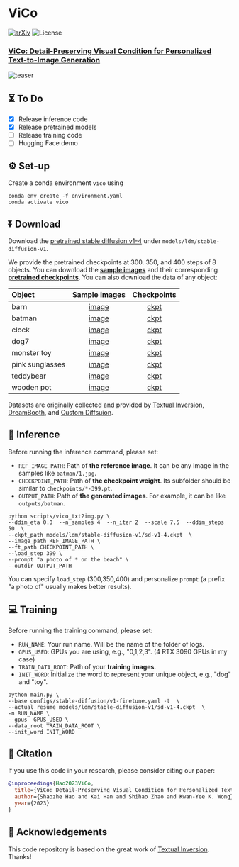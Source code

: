 # ViCo
[![arXiv](https://img.shields.io/badge/arXiv-2306.00971%20-b31b1b)](https://arxiv.org/abs/2306.00971)
![License](https://img.shields.io/github/license/haoosz/ViCo?color=lightgray)

### [**ViCo: Detail-Preserving Visual Condition for Personalized Text-to-Image Generation**](https://arxiv.org/abs/2306.00971)

![teaser](img/teaser.png)

## ⏳ To Do
- [x] Release inference code
- [x] Release pretrained models
- [ ] Release training code
- [ ] Hugging Face demo 

## ⚙️ Set-up
Create a conda environment `vico` using
```
conda env create -f environment.yaml
conda activate vico
```

## ⏬ Download
Download the [pretrained stable diffusion v1-4](https://huggingface.co/CompVis/stable-diffusion-v-1-4-original/resolve/main/sd-v1-4.ckpt) under `models/ldm/stable-diffusion-v1`.

We provide the pretrained checkpoints at 300. 350, and 400 steps of 8 objects. You can download the [**sample images**](https://drive.google.com/drive/folders/1m8TCsY-C1tIOflHtWnFzTbw2C6dq67mC?usp=sharing) and their corresponding [**pretrained checkpoints**](https://drive.google.com/drive/folders/1I9BJpTLEGueK2hCaR2RKdQrlTrtF24lC?usp=drive_link). You can also download the data of any object:

|  Object   | Sample images | Checkpoints |
|  :----  | :----:  | :----:  |
|  barn  | [image](https://drive.google.com/drive/folders/1bS3QYwzAOnOJcdqUNQ4VSGFnlBN87elT?usp=drive_link) | [ckpt](https://drive.google.com/drive/folders/1EsLeRkPUg7WH-nMCept28pVaX0IPlCGu?usp=drive_link) |
|  batman | [image](https://drive.google.com/drive/folders/1S_UFE9mAgaqWHNxrb2XudnuIyWafSwlv?usp=drive_link) | [ckpt](https://drive.google.com/drive/folders/1elwu9CNtzx_hwK23SbJiSfLkpMtbA66d?usp=drive_link) |
|  clock  | [image](https://drive.google.com/drive/folders/1L4AqVO0o6dapAxjjfSUCVGwd9iB5hIv2?usp=drive_link)  |  [ckpt](https://drive.google.com/drive/folders/1N0E-he1GLH_3c-H1E8204xYzOKU-RT_X?usp=drive_link)  |
|  dog7  | [image](https://drive.google.com/drive/folders/107YOi1qXHnGeDuAaxxe4AW9fj17hehxX?usp=drive_link)   |  [ckpt](https://drive.google.com/drive/folders/1SujoFfOBeKbZI74mFrdCsDIov_5xprHb?usp=drive_link)  |
|  monster toy  |  [image](https://drive.google.com/drive/folders/18nIAXQsG5KaGys2yNJtIuYso2cgZh-2f?usp=drive_link)  |  [ckpt](https://drive.google.com/drive/folders/1EzDjyyya7_zOflOG5rPkxY--R5OxejYx?usp=drive_link)   |
|  pink sunglasses  |  [image](https://drive.google.com/drive/folders/10it3Sd9U1wbkfksMWfFHXeAch6uanEDr?usp=drive_link)  |   [ckpt](https://drive.google.com/drive/folders/1aHnAgM4dpWFsqiNeg3mIX68G6xjfuZ-X?usp=drive_link)   |
|  teddybear  |  [image](https://drive.google.com/drive/folders/1lT8mOSgeh0P8DlfIh34qC2cvk2QaqSBo?usp=drive_link)  |  [ckpt](https://drive.google.com/drive/folders/1630qFd06T2Kz46pb-hs9OA99v3LD44IQ?usp=drive_link)   |
|  wooden pot  |  [image](https://drive.google.com/drive/folders/1eVDMNAfAEroqMV8AiFlBqRGNcElmWw70?usp=drive_link)  |  [ckpt](https://drive.google.com/drive/folders/1kXQuzfSsAJ895gHZJDiFF-5BHoX49gOx?usp=drive_link)    |

Datasets are originally collected and provided by [Textual Inversion](https://github.com/rinongal/textual_inversion), [DreamBooth](https://github.com/google/dreambooth), and [Custom Diffsuion](https://github.com/adobe-research/custom-diffusion).

## 🚀 Inference
Before running the inference command, please set:  
- `REF_IMAGE_PATH`: Path of **the reference image**. It can be any image in the samples like `batman/1.jpg`.
- `CHECKPOINT_PATH`: Path of **the checkpoint weight**. Its 
subfolder should be similar to `checkpoints/*-399.pt`.
- `OUTPUT_PATH`: Path of **the generated images**. For example, it can be like `outputs/batman`.
```
python scripts/vico_txt2img.py \
--ddim_eta 0.0  --n_samples 4  --n_iter 2  --scale 7.5  --ddim_steps 50  \
--ckpt_path models/ldm/stable-diffusion-v1/sd-v1-4.ckpt  \
--image_path REF_IMAGE_PATH \
--ft_path CHECKPOINT_PATH \
--load_step 399 \
--prompt "a photo of * on the beach" \
--outdir OUTPUT_PATH
```
You can specify `load_step` (300,350,400) and personalize `prompt` (a prefix "a photo of" usually makes better results).

## 💻 Training
Before running the training command, please set:
- `RUN_NAME`: Your run name. Will be the name of the folder of logs.
- `GPUS_USED`: GPUs you are using, e.g., "0,1,2,3". (4 RTX 3090 GPUs in my case)
- `TRAIN_DATA_ROOT`: Path of your **training images**.
- `INIT_WORD`: Initialize the word to represent your unique object, e.g., "dog" and "toy".
```
python main.py \
--base configs/stable-diffusion/v1-finetune.yaml -t  \
--actual_resume models/ldm/stable-diffusion-v1/sd-v1-4.ckpt  \
-n RUN_NAME \
--gpus  GPUS_USED \
--data_root TRAIN_DATA_ROOT \
--init_word INIT_WORD
```

## 📖 Citation
If you use this code in your research, please consider citing our paper:
```bibtex
@inproceedings{Hao2023ViCo,
  title={ViCo: Detail-Preserving Visual Condition for Personalized Text-to-Image Generation},
  author={Shaozhe Hao and Kai Han and Shihao Zhao and Kwan-Yee K. Wong},
  year={2023}
}
```

## 💐 Acknowledgements
This code repository is based on the great work of [Textual Inversion](https://github.com/rinongal/textual_inversion). Thanks!